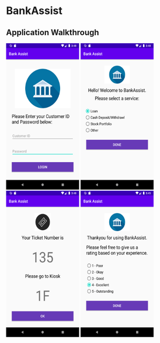 # BankAssist

## Application Walkthrough

<img src="images/Screenshot_1.png" width="200" height="400">

<img src="images/Screenshot_2.png" width="200" height="400">

<img src="images/Screenshot_3.png" width="200" height="400">

<img src="images/Screenshot_4.png" width="200" height="400">
